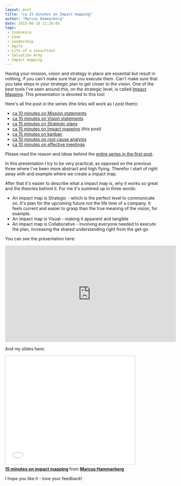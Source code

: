 ```yaml
---
layout: post
title: "ca 15 minutes on Impact mapping"
author: "Marcus Hammarberg"
date: 2015-06-18 11:26:05
tags:
 - Indonesia
 - Lean
 - Leadership
 - Agile
 - Life of a consultant
 - Salvation Army
 - Impact mapping
---
```


Having your mission, vision and strategy in place are essential but result in nothing, if you can't make sure that you execute them. Can't make sure that you take steps in your strategic plan to get closer to the vision.
One of the best tools I've seen around this, on the strategic level, is called [Impact Mapping](http://www.impactmapping.org/). This presentation is devoted to this tool

Here's all the post in the series (the links will work as I post them):

* [ca 10 minutes on Mission statements](/2015/06/ca-minutes-on-mission.html)
* [ca 10 minutes on Vision statements](/2015/06/ca-minutes-on-vision-statements.html)
* [ca 15 minutes on Strategic plans](/2015/06/ca-minutes-on-strategic-plans.html)
* [ca 15 minutes on Impact mapping](/2015/06/ca-minutes-on-impact-mapping.html) (this post)
* [ca 15 minutes on kanban](/2015/06/ca-minutes-on-kanban.html)
* [ca 10 minutes on root cause analysis](/2015/07/ca-minutes-on-root-cause-analysis.html)
* [ca 10 minutes on effective meetings](/2015/08/ca-minutes-on-effective-meetings.html)

Please read the reason and ideas behind the [entire series in the first post](/2015/06/new-series-marcus-on-business.html).

<a name='more'></a>

In this presentation I try to be very practical, as opposed on the previous three where I've been more abstract and high flying. Therefor I start of right away with and example where we create a impact map.

After that it's easier to describe what a impact map is, why it works so great and the theories behind it. For me it's summed up in three words:

* An impact map is Strategic - which is the perfect level to communicate on. It's plan for the upcoming future not the life time of a company. It feels current and easier to grasp than the true meaning of the vision, for example.
* An impact map is Visual - making it apparent and tangible
* An impact map is Collaborative - involving everyone needed to execute the plan, increasing the shared understanding right from the get-go

You can see the presentation here:
<iframe width="560" height="315" src="https://www.youtube.com/embed/Gk_oV75iSvs" frameborder="0" allowfullscreen></iframe>

And my slides here:
<iframe src="//www.slideshare.net/slideshow/embed_code/key/jThAKgZvrFeBFA" width="425" height="355" frameborder="0" marginwidth="0" marginheight="0" scrolling="no" style="border:1px solid #CCC; border-width:1px; margin-bottom:5px; max-width: 100%;" allowfullscreen> </iframe> <div style="margin-bottom:5px"> <strong> <a href="//www.slideshare.net/marcusoftnet/15-minutes-on-impact-mapping" title="15 minutes on impact mapping" target="_blank">15 minutes on impact mapping</a> </strong> from <strong><a href="//www.slideshare.net/marcusoftnet" target="_blank">Marcus Hammarberg</a></strong> </div>

I hope you like it - love your feedback!